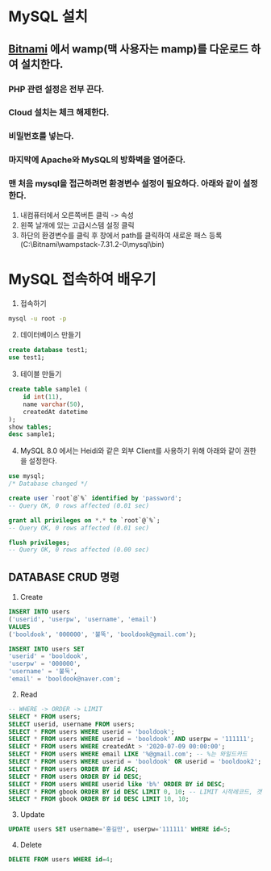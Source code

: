 # MySQL 설치
## [Bitnami](https://bitnami.com) 에서 wamp(맥 사용자는 mamp)를 다운로드 하여 설치한다.
### PHP 관련 설정은 전부 끈다. 
### Cloud 설치는 체크 해제한다.
### 비밀번호를 넣는다.
### 마지막에 Apache와 MySQL의 방화벽을 열어준다.
### 맨 처음 mysql을 접근하려면 환경변수 설정이 필요하다. 아래와 같이 설정한다.
1. 내컴퓨터에서 오른쪽버튼 클릭 -> 속성
2. 왼쪽 날개에 있는 고급시스템 설정 클릭
3. 하단의 환경변수를 클릭 후 창에서 path를 클릭하여 새로운 패스 등록 (C:\Bitnami\wampstack-7.31.2-0\mysql\bin)

# MySQL 접속하여 배우기
1. 접속하기
```bash
mysql -u root -p
```
2. 데이터베이스 만들기
```sql
create database test1;
use test1;
```
3. 테이블 만들기
```sql
create table sample1 (
	id int(11),
	name varchar(50),
	createdAt datetime
);
show tables;
desc sample1;
```

4. MySQL 8.0 에서는 Heidi와 같은 외부 Client를 사용하기 위해 아래와 같이 권한을 설정한다.
```sql
use mysql;
/* Database changed */

create user `root`@`%` identified by 'password';
-- Query OK, 0 rows affected (0.01 sec)

grant all privileges on *.* to `root`@`%`;
-- Query OK, 0 rows affected (0.01 sec)

flush privileges;
-- Query OK, 0 rows affected (0.00 sec)
```

## DATABASE CRUD 명령
1. Create
```sql
INSERT INTO users 
('userid', 'userpw', 'username', 'email') 
VALUES 
('booldook', '000000', '불뚝', 'booldook@gmail.com');

INSERT INTO users SET 
'userid' = 'booldook', 
'userpw' = '000000', 
'username' = '불둑', 
'email' = 'booldook@naver.com';
```

2. Read
```sql
-- WHERE -> ORDER -> LIMIT
SELECT * FROM users;
SELECT userid, username FROM users;
SELECT * FROM users WHERE userid = 'booldook';
SELECT * FROM users WHERE userid = 'booldook' AND userpw = '111111';
SELECT * FROM users WHERE createdAt > '2020-07-09 00:00:00';
SELECT * FROM users WHERE email LIKE '%@gmail.com'; -- %는 와일드카드
SELECT * FROM users WHERE userid = 'booldook' OR userid = 'booldook2';
SELECT * FROM users ORDER BY id ASC;
SELECT * FROM users ORDER BY id DESC;
SELECT * FROM users WHERE userid like 'b%' ORDER BY id DESC;
SELECT * FROM gbook ORDER BY id DESC LIMIT 0, 10; -- LIMIT 시작레코드, 갯수
SELECT * FROM gbook ORDER BY id DESC LIMIT 10, 10;
```

3. Update
```sql
UPDATE users SET username='홍길만', userpw='111111' WHERE id=5;
```

4. Delete
```sql
DELETE FROM users WHERE id=4;
```